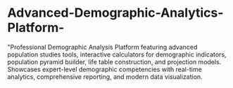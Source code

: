 # Advanced-Demographic-Analytics-Platform-
"Professional Demographic Analysis Platform featuring advanced population studies tools, interactive calculators for demographic indicators, population pyramid builder, life table construction, and projection models. Showcases expert-level demographic competencies with real-time analytics, comprehensive reporting, and modern data visualization.
